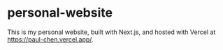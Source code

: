 # personal-website

This is my personal website, built with Next.js, and hosted with Vercel at <https://paul-chen.vercel.app/>.
